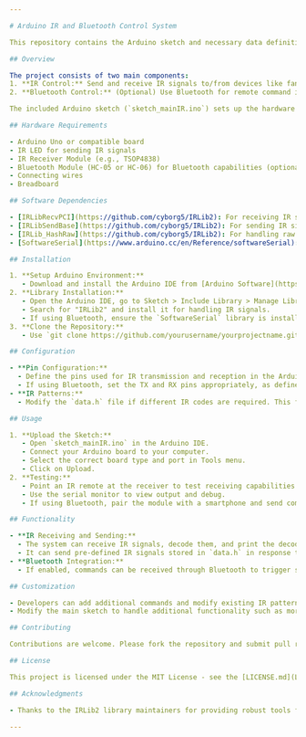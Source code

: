 ```yaml
---

# Arduino IR and Bluetooth Control System

This repository contains the Arduino sketch and necessary data definitions for controlling various devices via infrared (IR) signals. The system also optionally supports Bluetooth commands for remote control functionalities.

## Overview

The project consists of two main components:
1. **IR Control:** Send and receive IR signals to/from devices like fans or air conditioners to control operations such as power state and fan speed.
2. **Bluetooth Control:** (Optional) Use Bluetooth for remote command input via a connected Bluetooth module.

The included Arduino sketch (`sketch_mainIR.ino`) sets up the hardware interfaces and controls the device behavior based on IR or Bluetooth inputs. Definitions for IR signal patterns are stored in `data.h`.

## Hardware Requirements

- Arduino Uno or compatible board
- IR LED for sending IR signals
- IR Receiver Module (e.g., TSOP4838)
- Bluetooth Module (HC-05 or HC-06) for Bluetooth capabilities (optional)
- Connecting wires
- Breadboard

## Software Dependencies

- [IRLibRecvPCI](https://github.com/cyborg5/IRLib2): For receiving IR signals.
- [IRLibSendBase](https://github.com/cyborg5/IRLib2): For sending IR signals.
- [IRLib_HashRaw](https://github.com/cyborg5/IRLib2): For handling raw IR data.
- [SoftwareSerial](https://www.arduino.cc/en/Reference/softwareSerial): For Bluetooth communication (if used).

## Installation

1. **Setup Arduino Environment:**
   - Download and install the Arduino IDE from [Arduino Software](https://www.arduino.cc/en/software).
2. **Library Installation:**
   - Open the Arduino IDE, go to Sketch > Include Library > Manage Libraries.
   - Search for "IRLib2" and install it for handling IR signals.
   - If using Bluetooth, ensure the `SoftwareSerial` library is installed (included with Arduino IDE).
3. **Clone the Repository:**
   - Use `git clone https://github.com/yourusername/yourprojectname.git` or download the ZIP file and extract it in your Arduino projects directory.

## Configuration

- **Pin Configuration:**
  - Define the pins used for IR transmission and reception in the Arduino sketch. The default is pin 2 for IR receive.
  - If using Bluetooth, set the TX and RX pins appropriately, as defined in the sketch.
- **IR Patterns:**
  - Modify the `data.h` file if different IR codes are required. This file contains the raw IR data for various commands.

## Usage

1. **Upload the Sketch:**
   - Open `sketch_mainIR.ino` in the Arduino IDE.
   - Connect your Arduino board to your computer.
   - Select the correct board type and port in Tools menu.
   - Click on Upload.
2. **Testing:**
   - Point an IR remote at the receiver to test receiving capabilities.
   - Use the serial monitor to view output and debug.
   - If using Bluetooth, pair the module with a smartphone and send commands via a terminal app.

## Functionality

- **IR Receiving and Sending:**
  - The system can receive IR signals, decode them, and print the decoded information to the serial monitor.
  - It can send pre-defined IR signals stored in `data.h` in response to Bluetooth commands or internal logic.
- **Bluetooth Integration:**
  - If enabled, commands can be received through Bluetooth to trigger specific actions (like changing fan speed or turning a device on/off).

## Customization

- Developers can add additional commands and modify existing IR patterns in the `data.h` file.
- Modify the main sketch to handle additional functionality such as more complex command sequences or integration with other sensors and inputs.

## Contributing

Contributions are welcome. Please fork the repository and submit pull requests with your enhancements.

## License

This project is licensed under the MIT License - see the [LICENSE.md](LICENSE) file for details.

## Acknowledgments

- Thanks to the IRLib2 library maintainers for providing robust tools for IR signal processing.

---
```


